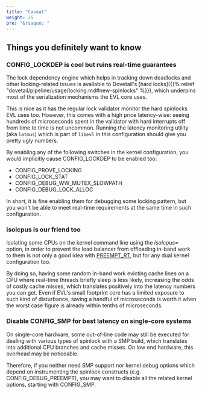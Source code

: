 ```yaml
---
title: "Caveat"
weight: 25
pre: "&rsaquo; "
---
```


## Things you definitely want to know

### **CONFIG_LOCKDEP** is cool but ruins real-time guarantees

The lock dependency engine which helps in tracking down deadlocks and
other locking-related issues is available to Dovetail's [hard
locks]({{% relref "dovetail/pipeline/usage/locking.md#new-spinlocks"
%}}), which underpins most of the serialization mechanisms the EVL
core uses.

This is nice as it has the regular lock validator monitor the hard
spinlocks EVL uses too. However, this comes with a high price
latency-wise: seeing hundreds of microseconds spent in the validator
with hard interrupts off from time to time is not uncommon. Running
the latency monitoring utility (aka `latmus`) which is part of
`libevl` in this configuration should give you pretty ugly numbers.

By enabling any of the following switches in the kernel configuration,
you would implicitly cause CONFIG_LOCKDEP to be enabled too:

- CONFIG_PROVE_LOCKING
- CONFIG_LOCK_STAT
- CONFIG_DEBUG_WW_MUTEX_SLOWPATH
- CONFIG_DEBUG_LOCK_ALLOC

In short, it is fine enabling them for debugging some locking pattern,
but you won't be able to meet real-time requirements at the same time
in such configuration.

### **isolcpus** is our friend too

Isolating some CPUs on the kernel command line using the _isolcpus=_
option, in order to prevent the load balancer from offloading in-band
work to them is not only a good idea with
[PREEMPT_RT](https://wiki.linuxfoundation.org/realtime/rtl/blog), but
for any dual kernel configuration too.

By doing so, having some random in-band work evicting cache lines on a
CPU where real-time threads briefly sleep is less likely, increasing
the odds of costly cache misses, which translates positively into the
latency numbers you can get. Even if EVL's small footprint core has a
limited exposure to such kind of disturbance, saving a handful of
microseconds is worth it when the worst case figure is already within
tenths of microseconds.

### Disable CONFIG_SMP for best latency on single-core systems

On single-core hardware, some out-of-line code may still be executed
for dealing with various types of spinlock with a SMP build, which
translates into additional CPU branches and cache misses. On low end
hardware, this overhead may be noticeable.

Therefore, if you neither need SMP support nor kernel debug options
which depend on instrumenting the spinlock constructs (e.g.
CONFIG_DEBUG_PREEMPT), you may want to disable all the related kernel
options, starting with CONFIG_SMP.
